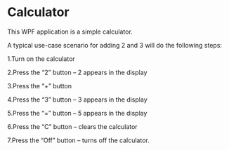 # Calculator

This WPF application is a simple calculator. 

A typical use-case scenario for adding 2 and 3 will do the following steps:

1.Turn on the calculator

2.Press the “2” button – 2 appears in the display

3.Press the “+” button

4.Press the “3” button – 3 appears in the display

5.Press the “=” button – 5 appears in the display

6.Press the “C” button – clears the calculator

7.Press the “Off” button – turns off the calculator.
